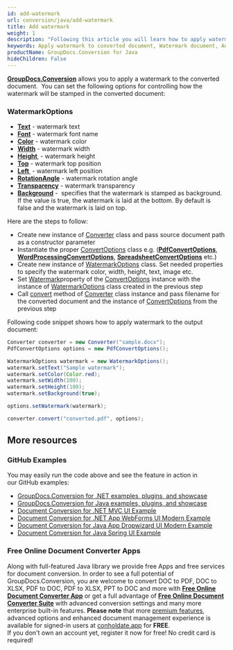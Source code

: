 ```yaml
---
id: add-watermark
url: conversion/java/add-watermark
title: Add watermark
weight: 1
description: "Following this article you will learn how to apply watermark to document pages when convert document with GroupDocs.Conversion for Java API."
keywords: Apply watermark to converted document, Watermark document, Add page watermark
productName: GroupDocs.Conversion for Java
hideChildren: False
---
```

[**GroupDocs.Conversion**](https://products.groupdocs.com/conversion/java) allows you to apply a watermark to the converted document.  You can set the following options for controlling how the watermark will be stamped in the converted document:

### WatermarkOptions

*   **[Text](https://apireference.groupdocs.com/java/conversion/com.groupdocs.conversion.options.convert/WatermarkOptions#getText())** -  watermark text
*   **[Font](https://apireference.groupdocs.com/java/conversion/com.groupdocs.conversion.options.convert/WatermarkOptions#getFont())** -  watermark font name
*   **[Color](https://apireference.groupdocs.com/java/conversion/com.groupdocs.conversion.options.convert/WatermarkOptions#getColor())** - watermark color
*   **[Width](https://apireference.groupdocs.com/java/conversion/com.groupdocs.conversion.options.convert/WatermarkOptions#getWidth())** - watermark width
*   **[Height ](https://apireference.groupdocs.com/java/conversion/com.groupdocs.conversion.options.convert/WatermarkOptions#getHeight())** -  watermark height
*   **[Top](https://apireference.groupdocs.com/java/conversion/com.groupdocs.conversion.options.convert/WatermarkOptions#getTop())** -  watermark top position
*   **[Left ](https://apireference.groupdocs.com/java/conversion/com.groupdocs.conversion.options.convert/WatermarkOptions#getLeft())** - watermark left position
*   **[RotationAngle](https://apireference.groupdocs.com/java/conversion/com.groupdocs.conversion.options.convert/WatermarkOptions#getRotationAngle())** -  watermark rotation angle
*   **[Transparency](https://apireference.groupdocs.com/java/conversion/com.groupdocs.conversion.options.convert/WatermarkOptions#getTransparency())** -  watermark transparency
*   **[Background](https://apireference.groupdocs.com/java/conversion/com.groupdocs.conversion.options.convert/WatermarkOptions#getBackground())** -  specifies that the watermark is stamped as background. If the value is true, the watermark is laid at the bottom. By default is false and the watermark is laid on top.

  

Here are the steps to follow:

*   Create new instance of [Converter](https://apireference.groupdocs.com/java/conversion/com.groupdocs.conversion/Converter) class and pass source document path as a constructor parameter
*   Instantiate the proper [ConvertOptions](https://apireference.groupdocs.com/java/conversion/com.groupdocs.conversion.options.convert/ConvertOptions) class e.g. (**[PdfConvertOptions](https://apireference.groupdocs.com/java/conversion/com.groupdocs.conversion.options.convert/PdfConvertOptions)**, **[WordProcessingConvertOptions](https://apireference.groupdocs.com/java/conversion/com.groupdocs.conversion.options.convert/WordProcessingConvertOptions)**, **[SpreadsheetConvertOptions](https://apireference.groupdocs.com/java/conversion/com.groupdocs.conversion.options.convert/SpreadsheetConvertOptions)** etc.)
*   Create new instance of [WatermarkOptions](https://apireference.groupdocs.com/java/conversion/com.groupdocs.conversion.options.convert/WatermarkOptions) class. Set needed properties to specify the watermark color, width, height, text, image etc.
*   Set [Watermark](https://apireference.groupdocs.com/java/conversion/com.groupdocs.conversion.options.convert/ConvertOptions#setWatermark(com.groupdocs.conversion.options.convert.WatermarkOptions))property of the [ConvertOptions](https://apireference.groupdocs.com/java/conversion/com.groupdocs.conversion.options.convert/ConvertOptions) instance with the instance of [WatermarkOptions](https://apireference.groupdocs.com/java/conversion/com.groupdocs.conversion.options.convert/WatermarkOptions) class created in the previous step 
*   Call [convert](https://apireference.groupdocs.com/java/conversion/com.groupdocs.conversion/Converter#convert(java.lang.String,%20com.groupdocs.conversion.options.convert.ConvertOptions)) method of [Converter](https://apireference.groupdocs.com/java/conversion/com.groupdocs.conversion/Converter) class instance and pass filename for the converted document and the instance of [ConvertOptions](https://apireference.groupdocs.com/java/conversion/com.groupdocs.conversion.options.convert/ConvertOptions) from the previous step

Following code snippet shows how to apply watermark to the output document:

```java
Converter converter = new Converter("sample.docx");
PdfConvertOptions options = new PdfConvertOptions();

WatermarkOptions watermark = new WatermarkOptions();
watermark.setText("Sample watermark");
watermark.setColor(Color.red);
watermark.setWidth(100);
watermark.setHeight(100);
watermark.setBackground(true);

options.setWatermark(watermark);

converter.convert("converted.pdf", options);
```

## More resources

### GitHub Examples
You may easily run the code above and see the feature in action in our GitHub examples:
*   [GroupDocs.Conversion for .NET examples, plugins, and showcase](https://github.com/groupdocs-conversion/GroupDocs.Conversion-for-.NET)    
*   [GroupDocs.Conversion for Java examples, plugins, and showcase](https://github.com/groupdocs-conversion/GroupDocs.Conversion-for-Java)    
*   [Document Conversion for .NET MVC UI Example](https://github.com/groupdocs-conversion/GroupDocs.Conversion-for-.NET-MVC)     
*   [Document Conversion for .NET App WebForms UI Modern Example](https://github.com/groupdocs-conversion/GroupDocs.Conversion-for-.NET-WebForms)    
*   [Document Conversion for Java App Dropwizard UI Modern Example](https://github.com/groupdocs-conversion/GroupDocs.Conversion-for-Java-Dropwizard)    
*   [Document Conversion for Java Spring UI Example](https://github.com/groupdocs-conversion/GroupDocs.Conversion-for-Java-Spring)   

### Free Online Document Converter Apps
Along with full-featured Java library we provide free Apps and free services for document conversion.
In order to see a full potential of GroupDocs.Conversion, you are welcome to convert DOC to PDF, DOC to XLSX, PDF to DOC, PDF to XLSX, PPT to DOC and more with **[Free Online Document Converter App](https://products.groupdocs.app/conversion)** or get a full advantage of **[Free Online Document Converter Suite](https://conholdate.app/features/document-converter-online)** with advanced conversion settings and many more enterprise built-in features.
**Please note** that more [premium features](https://conholdate.app/features), advanced options and enhanced document management experience is available for signed-in users at [conholdate.app](https://conholdate.app/) for **FREE**.  
If you don't own an account yet, register it now for free! No credit card is required!
